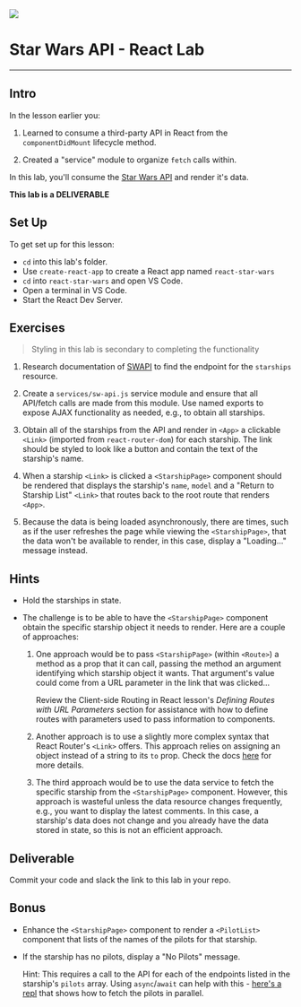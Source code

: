 <img src="https://i.imgur.com/go18uJE.jpg">

# Star Wars API - React Lab

---

## Intro

In the lesson earlier you:

1. Learned to consume a third-party API in React from the `componentDidMount` lifecycle method.
 
2. Created a "service" module to organize `fetch` calls within.

In this lab, you'll consume the [Star Wars API](https://swapi.co/) and render it's data.

**This lab is a DELIVERABLE**

## Set Up

To get set up for this lesson:

- `cd` into this lab's folder.
- Use `create-react-app` to create a React app named `react-star-wars`
- `cd` into `react-star-wars` and open VS Code.
- Open a terminal in VS Code.
- Start the React Dev Server.

## Exercises

> Styling in this lab is secondary to completing the functionality

1. Research documentation of [SWAPI](https://swapi.co/documentation) to find the endpoint for the `starships` resource.

2. Create a `services/sw-api.js` service module and ensure that all API/fetch calls are made from this module. Use named exports to expose AJAX functionality as needed, e.g., to obtain all starships.

3. Obtain all of the starships from the API and render in `<App>` a clickable `<Link>` (imported from `react-router-dom`) for each starship. The link should be styled to look like a button and contain the text of the starship's name.

4. When a starship `<Link>` is clicked a `<StarshipPage>` component should be rendered that displays the starship's `name`, `model` and a "Return to Starship List" `<Link>` that routes back to the root route that renders `<App>`.

5. Because the data is being loaded asynchronously, there are times, such as if the user refreshes the page while viewing the `<StarshipPage>`, that the data won't be available to render, in this case, display a "Loading..." message instead.

## Hints

- Hold the starships in state.

- The challenge is to be able to have the `<StarshipPage>` component obtain the specific starship object it needs to render. Here are a couple of approaches:

	1. One approach would be to pass `<StarshipPage>` (within `<Route>`) a method as a prop that it can call, passing the method an argument identifying which starship object it wants. That argument's value could come from a URL parameter in the link that was clicked...

		Review the Client-side Routing in React lesson's _Defining Routes with URL Parameters_ section for assistance with how to define routes with parameters used to pass information to components.
		
	2. Another approach is to use a slightly more complex syntax that React Router's `<Link>` offers.  This approach relies on assigning an object instead of a string to its `to` prop.  Check the docs [here](https://reacttraining.com/react-router/web/api/Link/to-object) for more details.

	3. The third approach would be to use the data service to fetch the specific starship from the `<StarshipPage>` component.  However, this approach is wasteful unless the data resource changes frequently, e.g., you want to display the latest comments.  In this case, a starship's data does not change and you already have the data stored in state, so this is not an efficient approach.

## Deliverable

Commit your code and slack the link to this lab in your repo.

## Bonus

- Enhance the `<StarshipPage>` component to render a `<PilotList>` component that lists of the names of the pilots for that starship.

- If the starship has no pilots, display a "No Pilots" message.

	Hint: This requires a call to the API for each of the endpoints listed in the starship's `pilots` array. Using `async`/`await` can help with this - [here's a repl](https://repl.it/@jim_clark/Multiple-AJAX-Calls) that shows how to fetch the pilots in parallel.
